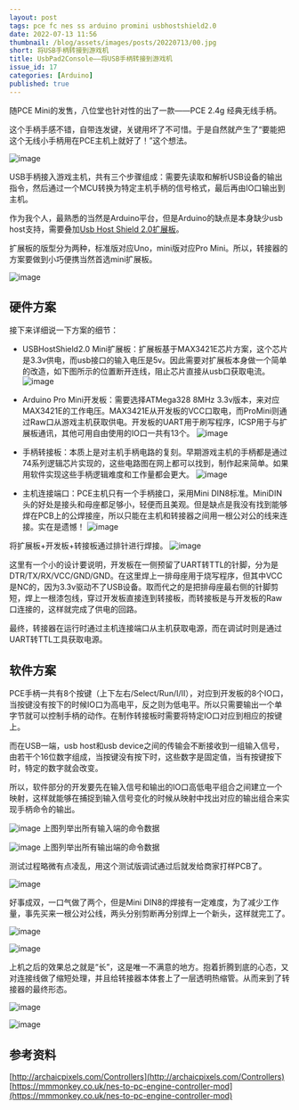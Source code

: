 ```yaml
---
layout: post
tags: pce fc nes ss arduino promini usbhostshield2.0
date: 2022-07-13 11:56
thumbnail: /blog/assets/images/posts/20220713/00.jpg
short: 将USB手柄转接到游戏机
title: UsbPad2Console——将USB手柄转接到游戏机
issue_id: 17
categories: [Arduino]
published: true
---
```


随PCE Mini的发售，八位堂也针对性的出了一款——PCE 2.4g 经典无线手柄。

这个手柄手感不错，自带连发键，关键用坏了不可惜。于是自然就产生了“要能把这个无线小手柄用在PCE主机上就好了！”这个想法。

<!--more-->

![image](/blog/assets/images/posts/20220713/01.jpg)

USB手柄接入游戏主机，共有三个步骤组成：需要先读取和解析USB设备的输出指令，然后通过一个MCU转换为特定主机手柄的信号格式，最后再由IO口输出到主机。

作为我个人，最熟悉的当然是Arduino平台，但是Arduino的缺点是本身缺少usb host支持，需要叠加[Usb Host Shield 2.0扩展板](https://felis.github.io/USB_Host_Shield_2.0)。

扩展板的版型分为两种，标准版对应Uno，mini版对应Pro Mini。所以，转接器的方案要做到小巧便携当然首选mini扩展板。

![image](/blog/assets/images/posts/20220713/02.jpg)


## 硬件方案

接下来详细说一下方案的细节：

*   USBHostShield2.0 Mini扩展板：扩展板基于MAX3421E芯片方案，这个芯片是3.3v供电，而usb接口的输入电压是5v。因此需要对扩展板本身做一个简单的改造，如下图所示的位置断开连线，阻止芯片直接从usb口获取电流。
![image](/blog/assets/images/posts/20220713/03.jpg)

*   Arduino Pro Mini开发板：需要选择ATMega328 8MHz 3.3v版本，来对应MAX3421E的工作电压。MAX3421E从开发板的VCC口取电，而ProMini则通过Raw口从游戏主机获取供电。开发板的UART用于刷写程序，ICSP用于与扩展板通讯，其他可用自由使用的IO口一共有13个。
![image](/blog/assets/images/posts/20220713/04.jpg)

*   手柄转接板：本质上是对主机手柄电路的复刻。早期游戏主机的手柄都是通过74系列逻辑芯片实现的，这些电路图在网上都可以找到，制作起来简单。如果用软件实现这些手柄逻辑难度和工作量都会更大。
![image](/blog/assets/images/posts/20220713/05.jpg)

*   主机连接端口：PCE主机只有一个手柄接口，采用Mini DIN8标准。MiniDIN头的好处是接头和母座都足够小，轻便而且美观。但是缺点是我没有找到能够焊在PCB上的公焊接座，所以只能在主机和转接器之间用一根公对公的线来连接。实在是遗憾！
![image](/blog/assets/images/posts/20220713/06.jpg)

将扩展板+开发板+转接板通过排针进行焊接。
![image](/blog/assets/images/posts/20220713/07.jpg)

这里有一个小的设计要说明，开发板在一侧预留了UART转TTL的针脚，分为是DTR/TX/RX/VCC/GND/GND。在这里焊上一排母座用于烧写程序，但其中VCC是NC的，因为3.3v驱动不了USB设备。取而代之的是把排母座最右侧的针脚剪短，焊上一根漆包线，穿过开发板直接连到转接板，而转接板是与开发板的Raw口连接的，这样就完成了供电的回路。

最终，转接器在运行时通过主机连接端口从主机获取电源，而在调试时则是通过UART转TTL工具获取电源。


## 软件方案
PCE手柄一共有8个按键（上下左右/Select/Run/I/II），对应到开发板的8个IO口，当按键没有按下的时候IO口为高电平，反之则为低电平。所以只需要输出一个单字节就可以控制手柄的动作。在制作转接板时需要将特定IO口对应到相应的按键上。

而在USB一端，usb host和usb device之间的传输会不断接收到一组输入信号，由若干个16位数字组成，当按键没有按下时，这些数字是固定值，当有按键按下时，特定的数字就会改变。

所以，软件部分的开发要先在输入信号和输出的IO口高低电平组合之间建立一个映射，这样就能够在捕捉到输入信号变化的时候从映射中找出对应的输出组合来实现手柄命令的输出。

![image](/blog/assets/images/posts/20220713/08.jpg)
上图列举出所有输入端的命令数据

![image](/blog/assets/images/posts/20220713/09.jpg)
上图列举出所有输出端的命令数据


测试过程略微有点凌乱，用这个测试版调试通过后就发给商家打样PCB了。

![image](/blog/assets/images/posts/20220713/10.jpg)

好事成双，一口气做了两个，但是Mini DIN8的焊接有一定难度，为了减少工作量，事先买来一根公对公线，两头分别剪断再分别焊上一个新头，这样就完工了。

![image](/blog/assets/images/posts/20220713/11.jpg)

![image](/blog/assets/images/posts/20220713/12.jpg)

上机之后的效果总之就是“长”，这是唯一不满意的地方。抱着折腾到底的心态，又对连接线做了缩短处理，并且给转接器本体套上了一层透明热缩管。从而来到了转接器的最终形态。

![image](/blog/assets/images/posts/20220713/13.jpg)

![image](/blog/assets/images/posts/20220713/14.jpg)


## 参考资料
[http://archaicpixels.com/Controllers](http://archaicpixels.com/Controllers)
[https://mmmonkey.co.uk/nes-to-pc-engine-controller-mod](https://mmmonkey.co.uk/nes-to-pc-engine-controller-mod)
